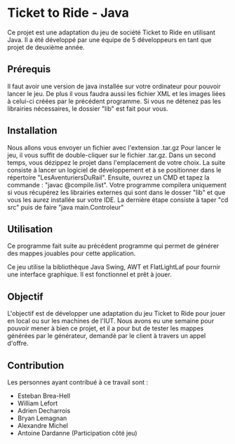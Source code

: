 # Ticket to Ride - Java

Ce projet est une adaptation du jeu de société Ticket to Ride en utilisant Java. 
Il a été développé par une équipe de 5 développeurs en tant que projet de deuxième année.

## Prérequis

Il faut avoir une version de java installée sur votre ordinateur pour pouvoir lancer le jeu.
De plus il vous faudra aussi les fichier XML et les images liées à celui-ci créées par le précédent programme.
Si vous ne détenez pas les librairies nécessaires, le dossier "lib" est fait pour vous.

## Installation

Nous allons vous envoyer un fichier avec l'extension .tar.gz
Pour lancer le jeu, il vous suffit de double-cliquer sur le fichier .tar.gz. 
Dans un second temps, vous dézippez le projet dans l'emplacement de votre choix. La suite consiste à lancer un logiciel de développement et à se positionner dans le répertoire "LesAventuriersDuRail". Ensuite, ouvrez un CMD et tapez la commande : "javac @compile.list". 
Votre programme compilera uniquement si vous récupérez les librairies externes qui sont dans le dosser "lib" et que vous les aurez installée sur votre IDE. La dernière étape consiste à taper "cd src" puis de faire "java main.Controleur"

## Utilisation
Ce programme fait suite au précédent programme qui permet de générer des mappes jouables pour cette application.

Ce jeu utilise la bibliothèque Java Swing, AWT et FlatLightLaf pour fournir une interface graphique. 
Il est fonctionnel et prêt à jouer.

## Objectif

L'objectif est de développer une adaptation du jeu Ticket to Ride pour jouer en local ou sur les machines de l'IUT.
Nous avons eu une semaine pour pouvoir mener à bien ce projet, et il a pour but de tester les mappes générées par le générateur,
demandé par le client à travers un appel d'offre.

## Contribution

Les personnes ayant contribué à ce travail sont : 
- Esteban Brea-Hell
- William Lefort
- Adrien Decharrois 
- Bryan Lemagnan
- Alexandre Michel
- Antoine Dardanne (Participation côté jeu)
